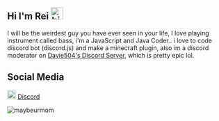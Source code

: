 ## Hi I'm Rei <img src="https://cdn.discordapp.com/emojis/787283025679089714.gif?v=1" width="28px" alt="hi">

I will be the weirdest guy you have ever seen in your life, I love playing instrument called bass, i'm a JavaScript and Java Coder.. i love to code discord bot (discord.js) and make a minecraft plugin, also im a discord moderator on [Davie504's Discord Server](https://discord.com/invite/davie504), which is pretty epic lol.

## Social Media
<img src="https://cdn.freebiesupply.com/logos/large/2x/discord-logo-png-transparent.png" width="20px"> [Discord](https://discord.com/users/669702508804833291)

![maybeurmom](https://user-images.githubusercontent.com/74547779/121762108-0cf9e480-cb5e-11eb-967a-8f1a78d766e2.jpg)
